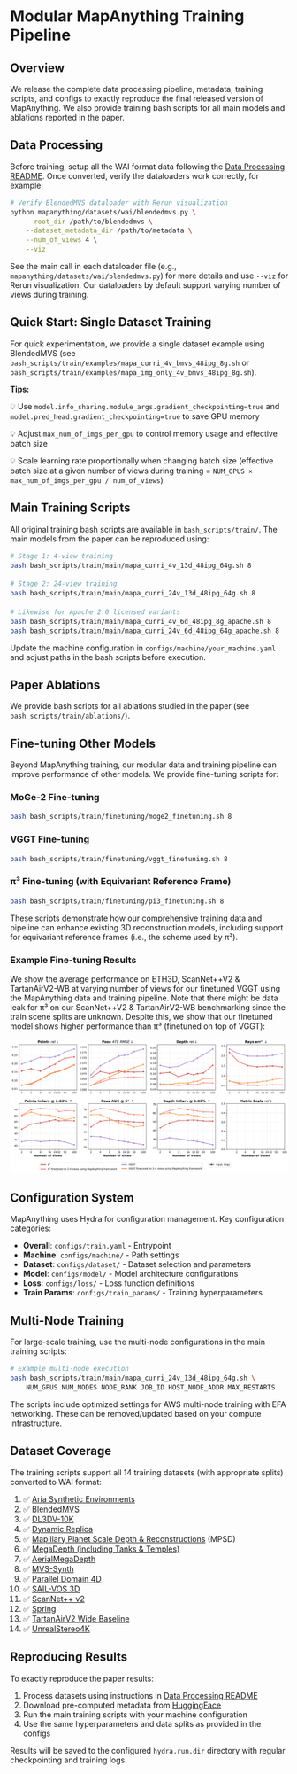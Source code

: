 # Modular MapAnything Training Pipeline

## Overview

We release the complete data processing pipeline, metadata, training scripts, and configs to exactly reproduce the final released version of MapAnything. We also provide training bash scripts for all main models and ablations reported in the paper.

## Data Processing

Before training, setup all the WAI format data following the [Data Processing README](./data_processing/README.md). Once converted, verify the dataloaders work correctly, for example:

```bash
# Verify BlendedMVS dataloader with Rerun visualization
python mapanything/datasets/wai/blendedmvs.py \
    --root_dir /path/to/blendedmvs \
    --dataset_metadata_dir /path/to/metadata \
    --num_of_views 4 \
    --viz
```

See the main call in each dataloader file (e.g., `mapanything/datasets/wai/blendedmvs.py`) for more details and use `--viz` for Rerun visualization. Our dataloaders by default support varying number of views during training.

## Quick Start: Single Dataset Training

For quick experimentation, we provide a single dataset example using BlendedMVS (see `bash_scripts/train/examples/mapa_curri_4v_bmvs_48ipg_8g.sh` or `bash_scripts/train/examples/mapa_img_only_4v_bmvs_48ipg_8g.sh`).

**Tips:**

💡 Use `model.info_sharing.module_args.gradient_checkpointing=true` and `model.pred_head.gradient_checkpointing=true` to save GPU memory

💡 Adjust `max_num_of_imgs_per_gpu` to control memory usage and effective batch size

💡 Scale learning rate proportionally when changing batch size (effective batch size at a given number of views during training = `NUM_GPUS × max_num_of_imgs_per_gpu / num_of_views`)

## Main Training Scripts

All original training bash scripts are available in `bash_scripts/train/`. The main models from the paper can be reproduced using:

```bash
# Stage 1: 4-view training
bash bash_scripts/train/main/mapa_curri_4v_13d_48ipg_64g.sh 8

# Stage 2: 24-view training
bash bash_scripts/train/main/mapa_curri_24v_13d_48ipg_64g.sh 8

# Likewise for Apache 2.0 licensed variants
bash bash_scripts/train/main/mapa_curri_4v_6d_48ipg_8g_apache.sh 8
bash bash_scripts/train/main/mapa_curri_24v_6d_48ipg_64g_apache.sh 8
```

Update the machine configuration in `configs/machine/your_machine.yaml` and adjust paths in the bash scripts before execution.

## Paper Ablations

We provide bash scripts for all ablations studied in the paper (see `bash_scripts/train/ablations/`).

## Fine-tuning Other Models

Beyond MapAnything training, our modular data and training pipeline can improve performance of other models. We provide fine-tuning scripts for:

### MoGe-2 Fine-tuning
```bash
bash bash_scripts/train/finetuning/moge2_finetuning.sh 8
```

### VGGT Fine-tuning
```bash
bash bash_scripts/train/finetuning/vggt_finetuning.sh 8
```

### π³ Fine-tuning (with Equivariant Reference Frame)
```bash
bash bash_scripts/train/finetuning/pi3_finetuning.sh 8
```

These scripts demonstrate how our comprehensive training data and pipeline can enhance existing 3D reconstruction models, including support for equivariant reference frames (i.e., the scheme used by π³).

### Example Fine-tuning Results

We show the average performance on ETH3D, ScanNet++V2 & TartanAirV2-WB at varying number of views for our finetuned VGGT using the MapAnything data and training pipeline. Note that there might be data leak for π³ on our ScanNet++V2 & TartanAirV2-WB benchmarking since the train scene splits are unknown. Despite this, we show that our finetuned model shows higher performance than π³ (finetuned on top of VGGT):

![Finetuning Benchmarking](./assets/finetuning_benchmarking.png)

## Configuration System

MapAnything uses Hydra for configuration management. Key configuration categories:

- **Overall**: `configs/train.yaml` - Entrypoint
- **Machine**: `configs/machine/` - Path settings
- **Dataset**: `configs/dataset/` - Dataset selection and parameters
- **Model**: `configs/model/` - Model architecture configurations
- **Loss**: `configs/loss/` - Loss function definitions
- **Train Params**: `configs/train_params/` - Training hyperparameters

## Multi-Node Training

For large-scale training, use the multi-node configurations in the main training scripts:

```bash
# Example multi-node execution
bash bash_scripts/train/main/mapa_curri_24v_13d_48ipg_64g.sh \
    NUM_GPUS NUM_NODES NODE_RANK JOB_ID HOST_NODE_ADDR MAX_RESTARTS
```

The scripts include optimized settings for AWS multi-node training with EFA networking. These can be removed/updated based on your compute infrastructure.

## Dataset Coverage

The training scripts support all 14 training datasets (with appropriate splits) converted to WAI format:

1. ✅ [Aria Synthetic Environments](https://www.projectaria.com/datasets/ase/)
2. ✅ [BlendedMVS](https://github.com/YoYo000/BlendedMVS)
3. ✅ [DL3DV-10K](https://dl3dv-10k.github.io/DL3DV-10K/)
4. ✅ [Dynamic Replica](https://dynamic-stereo.github.io/)
5. ✅ [Mapillary Planet Scale Depth & Reconstructions](https://www.mapillary.com/dataset/depth) (MPSD)
6. ✅ [MegaDepth (including Tanks & Temples)](https://www.cs.cornell.edu/projects/megadepth/)
7. ✅ [AerialMegaDepth](https://aerial-megadepth.github.io/)
8. ✅ [MVS-Synth](https://phuang17.github.io/DeepMVS/mvs-synth.html)
9. ✅ [Parallel Domain 4D](https://gcd.cs.columbia.edu/#datasets)
10. ✅ [SAIL-VOS 3D](https://sailvos.web.illinois.edu/_site/_site/index.html)
11. ✅ [ScanNet++ v2](https://kaldir.vc.in.tum.de/scannetpp/)
12. ✅ [Spring](https://spring-benchmark.org/)
13. ✅ [TartanAirV2 Wide Baseline](https://uniflowmatch.github.io/)
14. ✅ [UnrealStereo4K](https://github.com/fabiotosi92/SMD-Nets)

## Reproducing Results

To exactly reproduce the paper results:

1. Process datasets using instructions in [Data Processing README](./data_processing/README.md)
2. Download pre-computed metadata from [HuggingFace](https://huggingface.co/datasets/facebook/map-anything)
3. Run the main training scripts with your machine configuration
4. Use the same hyperparameters and data splits as provided in the configs

Results will be saved to the configured `hydra.run.dir` directory with regular checkpointing and training logs.
